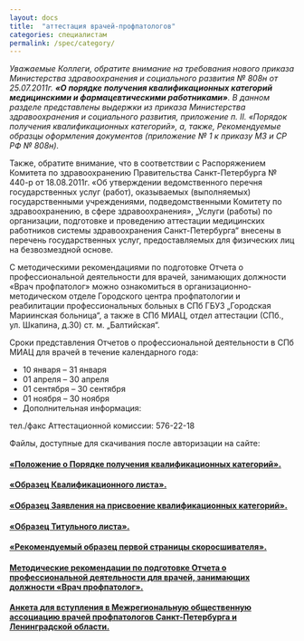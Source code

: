```yaml
---
layout: docs
title:  "аттестация врачей-профпатологов"
categories: специалистам
permalink: /spec/category/
--- 
```


_Уважаемые Коллеги, обратите внимание на требования нового приказа Министерства здравоохранения и социального развития № 808н от 25.07.2011г. **«О порядке получения квалификационных категорий медицинскими и фармацевтическими работниками»**. В данном разделе представлены выдержки из приказа Министерства здравоохранения и социального развития, приложение п. II. «Порядок получения квалификационных категорий», а, также, Рекомендуемые образцы оформления документов (приложение № 1 к приказу МЗ и СР РФ № 808н)._

Также, обратите внимание, что в соответствии с Распоряжением Комитета по здравоохранению Правительства Санкт-Петербурга № 440-р от 18.08.2011г. «Об утверждении ведомственного перечня государственных услуг (работ), оказываемых (выполняемых) государственными учреждениями, подведомственными Комитету по здравоохранению, в сфере здравоохранения», „Услуги (работы) по организации, подготовке и проведению аттестации медицинских работников системы здравоохранения Санкт-Петербурга“ внесены в перечень государственных услуг, предоставляемых для физических лиц на безвозмездной основе. 

С методическими рекомендациями по подготовке Отчета о профессиональной деятельности для врачей, занимающих должности «Врач профпатолог» можно ознакомиться в организационно-методическом отделе Городского центра профпатологии и реабилитации профессиональных больных в СПб ГБУЗ „Городская Мариинская больница“, а также в СПб МИАЦ, отдел аттестации (СПб., ул. Шкапина, д.30) ст. м. „Балтийская“.

Сроки представления Отчетов о профессиональной деятельности в СПб МИАЦ для врачей в течение календарного года:

* 10 января – 31 января
* 01 апреля – 30 апреля
* 01 сентября – 30 сентября
* 01 ноября – 30 ноября
* Дополнительная информация: 

тел./факс Аттестационной комиссии: 576-22-18

Файлы, доступные для скачивания после авторизации на сайте:

<div class="down-doc">
  <a href="http://dl.dropbox.com/u/15654124/postanovlenie.doc">
	<h4>«Положение о Порядке получения квалификационных категорий».</h4></a>
</div>

<div class="down-doc">
  <a href="http://dl.dropbox.com/u/15654124/postanovlenie.doc">
  <h4>«Образец Квалификационного листа».</h4></a>
</div>


<div class="down-doc">
  <a href="http://dl.dropbox.com/u/15654124/postanovlenie.doc">
  <h4>«Образец Заявления на присвоение квалификационных категорий».</h4></a>
</div>

<div class="down-doc">
  <a href="http://dl.dropbox.com/u/15654124/postanovlenie.doc">
  <h4>«Образец Титульного листа».</h4></a>
</div>


<div class="down-doc">
  <a href="http://dl.dropbox.com/u/15654124/postanovlenie.doc">
  <h4>«Рекомендуемый образец первой страницы скоросшивателя».</h4></a>
</div>


<div class="down-doc">
  <a href="http://dl.dropbox.com/u/15654124/postanovlenie.doc">
  <h4>Методические рекомендации по подготовке Отчета о профессиональной деятельности для врачей, занимающих должности «Врач профпатолог».</h4></a>
</div>

<div class="down-doc">
  <a href="http://dl.dropbox.com/u/15654124/postanovlenie.doc">
  <h4>Анкета для вступления в Межрегиональную общественную ассоциацию врачей профпатологов Санкт-Петербурга и Ленинградской области.
</h4></a>
</div>
